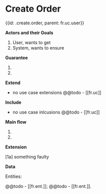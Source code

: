 # Create Order
{{id: .create.order, parent: fr.uc.user}}



**Actors and their Goals**

1. User, wants to get
2. System, wants to ensure

**Guarantee**

1.
2.

**Extend**

- no use case extensions
@@todo - [\[fr.uc]]

**Include**

- no use case inlcusions
@@todo - [\[fr.uc]]

**Main flow**

1.
2.

**Extension**

[1a] something faulty

**Data**

Entities:

@@todo - [\[fr.ent.]];
@@todo - [\[fr.ent.]].